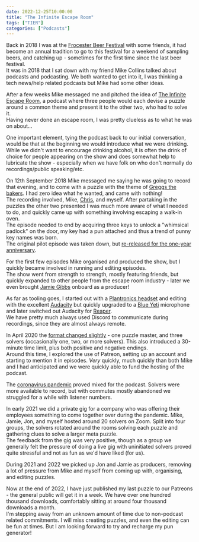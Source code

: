 ```yaml
---
date: 2022-12-25T10:00:00
title: "The Infinite Escape Room"
tags: ["TIER"]
categories: ["Podcasts"]
---
```


Back in 2018 I was at the [Frocester Beer Festival](https://www.frocesterfestival.com/) with some friends, it had become an annual tradition to go to this festival for a weekend of sampling beers, and catching up - sometimes for the first time since the last beer festival.  
It was in 2018 that I sat down with my friend Mike Collins talked about podcasts and podcasting. We both wanted to get into it, I was thinking a tech news/help related podcasts but Mike had some other ideas.

After a few weeks Mike messaged me and pitched the idea of [The Infinite Escape Room](https://www.theinfiniteescaperoom.com/), a podcast where three people would each devise a puzzle around a common theme and present it to the other two, who had to solve it.  
Having never done an escape room, I was pretty clueless as to what he was on about...

One important element, tying the podcast back to our initial conversation, would be that at the beginning we would introduce what we were drinking.  While we didn't want to encourage drinking alcohol, it is often the drink of choice for people appearing on the show and does somewhat help to lubricate the show - especially when we have folk on who don't normally do recordings/public speaking/etc.

On 12th September 2018 Mike messaged me saying he was going to record that evening, and to come with a puzzle with the theme of [Greggs the bakers](https://en.wikipedia.org/wiki/Greggs). I had zero idea what he wanted, and came with nothing!  
The recording involved, Mike, [Chris](https://clearcarbon.uk/), and myself. After partaking in the puzzles the other two presented I was much more aware of what I needed to do, and quickly came up with something involving escaping a walk-in oven.  
The episode needed to end by acquiring three keys to unlock a "whimsical padlock" on the door, my key had a pun attached and thus a trend of punny key names was born.  
The original pilot episode was taken down, but [re-released for the one-year anniversary](https://www.theinfiniteescaperoom.com/e/cheeky-remastered-pilot-bonus-escape-the-greggs/).

For the first few episodes Mike organised and produced the show, but I quickly became involved in running and editing episodes.  
The show went from strength to strength, mostly featuring friends, but quickly expanded to other people from the escape room industry - later we even brought [Jamie Gibbs](https://www.armchairescapist.com/) onboard as a producer!  

As far as tooling goes, I started out with a [Plantronics headset](https://www.amazon.co.uk/gp/product/B005M29XTA) and editing with the excellent [Audacity](https://www.audacityteam.org/) but quickly upgraded to a [Blue Yeti](https://blueyeti.us.com/blue-yeti-review/) microphone and later switched out Audacity for [Reaper](https://reaper.fm).  
We have pretty much always used Discord to communicate during recordings, since they are almost always remote.

In April 2020 the [format changed slightly](https://the-infinite-escape-room.fandom.com/wiki/The_New_Format) - one puzzle master, and three solvers (occasionally one, two, or more solvers). This also introduced a 30-minute time limit, plus both positive and negative endings.  
Around this time, I explored the use of Patreon, setting up an account and starting to mention it in episodes.  _Very_ quickly, much quickly than both Mike and I had anticipated and we were quickly able to fund the hosting of the podcast.

The [coronavirus pandemic](https://en.wikipedia.org/wiki/COVID-19_pandemic) proved mixed for the podcast. Solvers were more available to record, but with commutes mostly abandoned we struggled for a while with listener numbers.  

In early 2021 we did a private gig for a company who was offering their employees something to come together over during the pandemic.  Mike, Jamie, Jon, and myself hosted around 20 solvers on Zoom.  Split into four groups, the solvers rotated around the rooms solving each puzzle and gathering clues to solve a larger meta puzzle.  
The feedback from the gig was very positive, though as a group we generally felt the pressure of doing a live gig with uninitiated solvers proved quite stressful and not as fun as we'd have liked (for us).

During 2021 and 2022 we picked up Jon and Jamie as producers, removing a lot of pressure from Mike and myself from coming up with, organising, and editing puzzles.

Now at the end of 2022, I have just published my last puzzle to our Patreons - the general public will get it in a week. We have over one hundred thousand downloads, comfortably sitting at around four thousand downloads a month.  
I'm stepping away from an unknown amount of time due to non-podcast related commitments.  I will miss creating puzzles, and even the editing can be fun at times.  But I am looking forward to try and recharge my pun generator!

